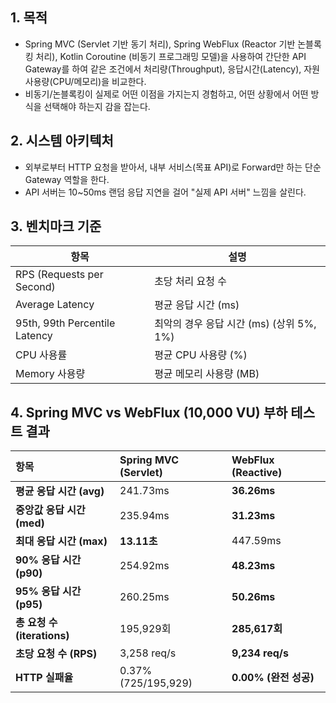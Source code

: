 ## 1. 목적

- Spring MVC (Servlet 기반 동기 처리), Spring WebFlux (Reactor 기반 논블록킹 처리), Kotlin Coroutine (비동기 프로그래밍 모델)을 사용하여 간단한 API Gateway를 하여 같은 조건에서 처리량(Throughput), 응답시간(Latency), 자원 사용량(CPU/메모리)을 비교한다.
- 비동기/논블록킹이 실제로 어떤 이점을 가지는지 경험하고, 어떤 상황에서 어떤 방식을 선택해야 하는지 감을 잡는다.

## 2. 시스템 아키텍처

- 외부로부터 HTTP 요청을 받아서, 내부 서비스(목표 API)로 Forward만 하는 단순 Gateway 역할을 한다.
- API 서버는 10~50ms 랜덤 응답 지연을 걸어 "실제 API 서버" 느낌을 살린다.

## 3. 벤치마크 기준

| 항목                       | 설명                                            |
|------------------------------|-------------------------------------------------|
| RPS (Requests per Second)    | 초당 처리 요청 수                               |
| Average Latency              | 평균 응답 시간 (ms)                             |
| 95th, 99th Percentile Latency| 최악의 경우 응답 시간 (ms) (상위 5%, 1%)        |
| CPU 사용률                   | 평균 CPU 사용량 (%)                             |
| Memory 사용량                | 평균 메모리 사용량 (MB)                         |

## 4. Spring MVC vs WebFlux (10,000 VU) 부하 테스트 결과

| 항목 | Spring MVC (Servlet) | WebFlux (Reactive) |
|:--|:--|:--|
| **평균 응답 시간 (avg)** | 241.73ms | **36.26ms** |
| **중앙값 응답 시간 (med)** | 235.94ms | **31.23ms** |
| **최대 응답 시간 (max)** | **13.11초** | 447.59ms |
| **90% 응답 시간 (p90)** | 254.92ms | **48.23ms** |
| **95% 응답 시간 (p95)** | 260.25ms | **50.26ms** |
| **총 요청 수 (iterations)** | 195,929회 | **285,617회** |
| **초당 요청 수 (RPS)** | 3,258 req/s | **9,234 req/s** |
| **HTTP 실패율** | 0.37% (725/195,929) | **0.00% (완전 성공)** |
